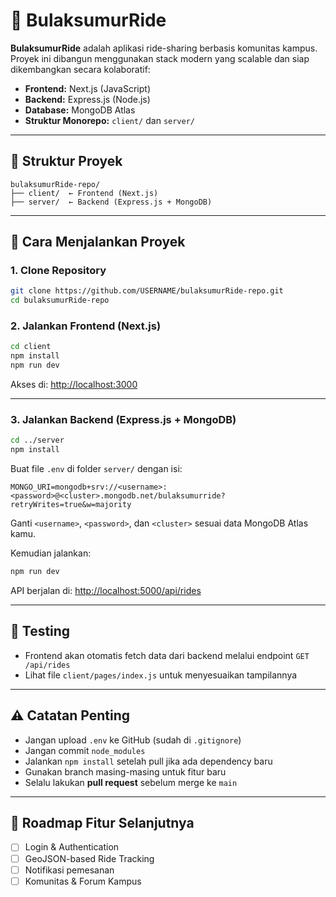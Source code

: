 
# 🚗 BulaksumurRide

**BulaksumurRide** adalah aplikasi ride-sharing berbasis komunitas kampus. Proyek ini dibangun menggunakan stack modern yang scalable dan siap dikembangkan secara kolaboratif:

- **Frontend:** Next.js (JavaScript)
- **Backend:** Express.js (Node.js)
- **Database:** MongoDB Atlas
- **Struktur Monorepo:** `client/` dan `server/`

---

## 📁 Struktur Proyek

```
bulaksumurRide-repo/
├── client/  ← Frontend (Next.js)
├── server/  ← Backend (Express.js + MongoDB)
```

---

## 🚀 Cara Menjalankan Proyek

### 1. Clone Repository
```bash
git clone https://github.com/USERNAME/bulaksumurRide-repo.git
cd bulaksumurRide-repo
```

### 2. Jalankan Frontend (Next.js)
```bash
cd client
npm install
npm run dev
```
Akses di: [http://localhost:3000](http://localhost:3000)

---

### 3. Jalankan Backend (Express.js + MongoDB)
```bash
cd ../server
npm install
```

Buat file `.env` di folder `server/` dengan isi:
```
MONGO_URI=mongodb+srv://<username>:<password>@<cluster>.mongodb.net/bulaksumurride?retryWrites=true&w=majority
```

Ganti `<username>`, `<password>`, dan `<cluster>` sesuai data MongoDB Atlas kamu.

Kemudian jalankan:
```bash
npm run dev
```
API berjalan di: [http://localhost:5000/api/rides](http://localhost:5000/api/rides)

---

## 🧪 Testing

- Frontend akan otomatis fetch data dari backend melalui endpoint `GET /api/rides`
- Lihat file `client/pages/index.js` untuk menyesuaikan tampilannya

---

## ⚠️ Catatan Penting

- Jangan upload `.env` ke GitHub (sudah di `.gitignore`)
- Jangan commit `node_modules`
- Jalankan `npm install` setelah pull jika ada dependency baru
- Gunakan branch masing-masing untuk fitur baru
- Selalu lakukan **pull request** sebelum merge ke `main`

---

## 🧭 Roadmap Fitur Selanjutnya

- [ ] Login & Authentication
- [ ] GeoJSON-based Ride Tracking
- [ ] Notifikasi pemesanan
- [ ] Komunitas & Forum Kampus
